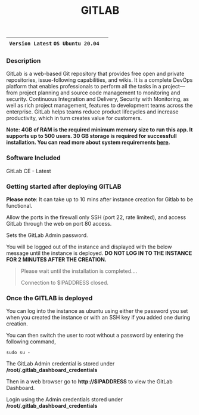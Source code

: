 ﻿---
title: GITLAB
sidebar_label: Gitlab
---

|**`Version Latest` `OS Ubuntu 20.04`**|  |
|--------------------------------------|--|


### Description

GitLab is a web-based Git repository that provides free open and private repositories, issue-following capabilities, and wikis. It is a complete DevOps platform that enables professionals to perform all the tasks in a project—from project planning and source code management to monitoring and security.
Continuous Integration and Delivery, Security with Monitoring, as well as rich project management, features to development teams across the enterprise. 
GitLab helps teams reduce product lifecycles and increase productivity, 
which in turn creates value for customers. 

**Note: 4GB of RAM is the required minimum memory size to run this app. It supports up to 500 users. 30 GB storage is required for successfull installation. You can read more about system requirements  [here](https://docs.gitlab.com/ee/install/requirements.html#hardware-requirements).**

### Software Included

GitLab CE - Latest

### Getting started after deploying GITLAB

**Please note**: It can take up to 10 mins after instance creation for Gitlab to be functional.

Allow the ports in the firewall only SSH (port 22, rate limited), and access GitLab through the web on port 80 access.

Sets the GitLab Admin password.

You will be logged out of the instance and displayed with the below message until the instance is deployed.  **DO NOT LOG IN TO THE INSTANCE FOR 2 MINUTES AFTER THE CREATION.**

> Please wait until the installation is completed.... 
>
> Connection to $IPADDRESS closed.

### Once the GITLAB is deployed

You can log into the instance as ubuntu using either the password you set when you created the instance or with an SSH key if you added one during creation.

You can then switch the user to root without a password by entering the following command,
~~~
sudo su -
~~~

The GitLab Admin credential is stored under **/root/.gitlab_dashboard_credentials**

Then in a web browser go to **http://$IPADDRESS** to view the GitLab Dashboard.

Login using the Admin credentials stored under **/root/.gitlab_dashboard_credentials**
